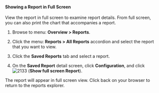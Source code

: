 #### Showing a Report in Full Screen

View the report in full screen to examine report details. From full
screen, you can also print the chart that accompanies a report.

1.  Browse to menu: **Overview > Reports**.

2.  Click the menu: **Reports > All Reports** accordion and select the
    report that you want to view.

3.  Click the **Saved Reports** tab and select a report.

4.  On the **Saved Report** detail screen, click
    **Configuration**, and click
    ![2133](../images/2133.png) (**Show full screen Report**).

The report will appear in full screen view. Click back on your browser
to return to the reports explorer.
